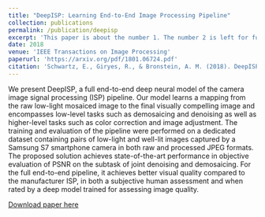```yaml
---
title: "DeepISP: Learning End-to-End Image Processing Pipeline"
collection: publications
permalink: /publication/deepisp
excerpt: 'This paper is about the number 1. The number 2 is left for future work.'
date: 2018
venue: 'IEEE Transactions on Image Processing'
paperurl: 'https://arxiv.org/pdf/1801.06724.pdf'
citation: 'Schwartz, E., Giryes, R., & Bronstein, A. M. (2018). DeepISP: Toward learning an end-to-end image processing pipeline. IEEE Transactions on Image Processing, 28(2), 912-923.'
---
```

We present DeepISP, a full end-to-end deep neural model of the camera image signal processing (ISP) pipeline. Our model learns a mapping from the raw low-light mosaiced image to the final visually compelling image and encompasses low-level tasks such as demosaicing and denoising as well as higher-level tasks such as color correction and image adjustment. The training and evaluation of the pipeline were performed on a dedicated dataset containing pairs of low-light and well-lit images captured by a Samsung S7 smartphone camera in both raw and processed JPEG formats. The proposed solution achieves state-of-the-art performance in objective evaluation of PSNR on the subtask of joint denoising and demosaicing. For the full end-to-end pipeline, it achieves better visual quality compared to the manufacturer ISP, in both a subjective human assessment and when rated by a deep model trained for assessing image quality.

[Download paper here](https://arxiv.org/pdf/1801.06724.pdf)
